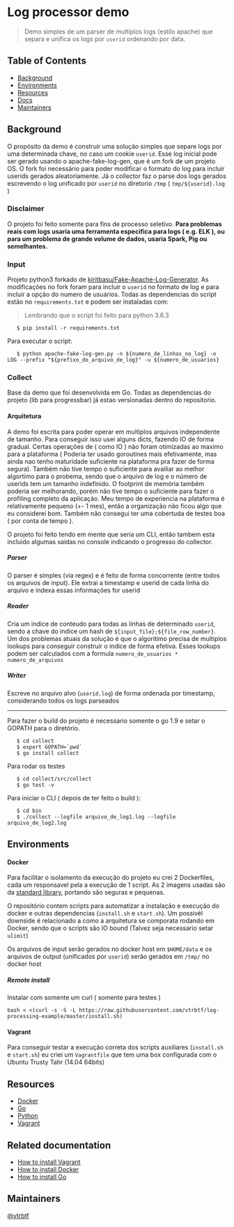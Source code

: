 # Log processor demo

> Demo simples de um parser de multiplos logs (estilo apache) que separa e unifica os logs por `userid` ordenando por data.

## Table of Contents

- [Background](#background)
- [Environments](#environments)
- [Resources](#resources)
- [Docs](#related-documentation)
- [Maintainers](#maintainers)

## Background

O propósito da demo é construir uma solução simples que separe logs por uma determinada chave, no caso um cookie `userid`. Esse log inicial pode ser gerado usando o apache-fake-log-gen, que é um fork de um projeto OS. O fork foi necessário para poder modificar o formato do log para incluir userids gerados aleatoriamente. Já o collector faz o parse dos logs gerados escrevendo o log unificado por `userid` no diretorio `/tmp` ( `tmp/${userid}.log` )

### Disclaimer
O projeto foi feito somente para fins de processo seletivo. __Para problemas reais com logs usaria uma ferramenta especifica para logs ( e.g. ELK ), ou para um problema de grande volume de dados, usaria Spark, Pig ou semelhantes.__

### Input 

Projeto python3 forkado de [kiritbasu/Fake-Apache-Log-Generator](https://github.com/kiritbasu/Fake-Apache-Log-Generator). As modificações no fork foram para incluir o `userid` no formato de log e para incluir a opção do numero de usuários. Todas as dependencias do script estão no `requirements.txt` e podem ser instaladas com: 

> Lembrando que o script foi feito para python 3.6.3

```
   $ pip install -r requirements.txt
```

Para executar o script: 
```
   $ python apache-fake-log-gen.py -n ${numero_de_linhas_no_log} -o LOG --prefix "${prefixo_do_arquivo_de_log}" -u ${numero_de_usuarios}
```

### Collect
Base da demo que foi desenvolvida em Go. Todas as dependencias do projeto (lib para progressbar) já estao versionadas dentro do repositorio. 

#### Arquitetura
A demo foi escrita para poder operar em multiplos arquivos independente de tamanho. Para conseguir isso usei alguns dicts, fazendo IO de forma gradual. Certas operações de ( como IO ) não foram otimizadas ao maximo para a plataforma ( Poderia ter usado goroutines mais efetivamente, mas ainda nao tenho maturidade suficiente na plataforma pra fazer de forma segura). Também não tive tempo o suficiente para availiar ao melhor algortimo para o probema, sendo que o arquivo de log e o número de userids tem um tamanho indefinido. O footprint de memória também poderia ser melhorando, porém não tive tempo o suficiente para fazer o profiling completo da aplicação. Meu tempo de experiencia na plataforma é relativamente pequeno (+- 1 mes), então a organização não ficou algo que eu considerei bom. Também não consegui ter uma cobertuda de testes boa ( por conta de tempo ).

O projeto foi feito tendo em mente que seria um CLI, então tambem esta incluido algumas saidas no console indicando o progresso do collector.

##### Parser
O parser é simples (via regex) e é feito de forma concorrente (entre todos os arquivos de input). Ele extrai a timestamp e userid de cada linha do arquivo e indexa essas informações for userid

##### Reader
Cria um indice de conteudo para todas as linhas de determinado `userid`, sendo a chave do indice um hash de `${input_file};${file_row_number}`. Um dos problemas atuais da solução é que o algoritimo precisa de multiplos lookups para conseguir construir o indice de forma efetiva. Esses lookups podem ser calculados com a formula `numero_de_usuarios * numero_de_arquivos`

##### Writer 
Escreve no arquivo alvo (`userid.log`) de forma ordenada por timestamp, considerando todos os logs parseados

----

Para fazer o build do projeto é necessario somente o go 1.9 e setar o GOPATH para o diretório.

```
   $ cd collect
   $ export GOPATH=`pwd`
   $ go install collect
```

Para rodar os testes

```
   $ cd collect/src/collect
   $ go test -v
```

Para iniciar o CLI ( depois de ter feito o build ): 
```
   $ cd bin
   $ ./collect --logfile arquivo_de_log1.log --logfile arquivo_de_log2.log
```

## Environments

#### Docker
Para facilitar o isolamento da execução do projeto eu crei 2 Dockerfiles, cada um responsavel pela a execução de 1 script. As 2 imagens usadas são da [standard library](https://github.com/docker-library/official-images), portando são seguras e pequenas.

O repositório contem scripts para automatizar a instalação e execução do docker e outras dependencias (`install.sh` e `start.sh`).
Um possivél downside é relacionado a como a arquitetura se comporata rodando em Docker, sendo que o scripts são IO bound (Talvez seja necessario setar `ulimit`)

Os arquivos de input serão gerados no docker host em `$HOME/data` e os arquivos de output (unificados por `userid`) serão gerados em `/tmp/` no docker host

##### Remote install
Instalar com somente um curl ( somente para testes )
```
bash < <(curl -s -S -L https://raw.githubusercontent.com/vtrbtf/log-processing-example/master/install.sh)
```


#### Vagrant
Para conseguir testar a execução correta dos scripts auxiliares (`install.sh` e `start.sh`) eu criei um `Vagrantfile` que tem uma box configurada com o Ubuntu Trusty Tahr (14.04 64bits)

## Resources
- [Docker](https://www.docker.com/)
- [Go](https://golang.org/)
- [Python](https://www.python.org/)
- [Vagrant](https://www.vagrantup.com/)


## Related documentation
- [How to install Vagrant](https://www.vagrantup.com/docs/installation/)
- [How to install Docker](https://docs.docker.com/engine/installation/)
- [How to install Go](https://golang.org/doc/install)

## Maintainers

[@vtrbtf](https://github.com/vtrbtf)  

